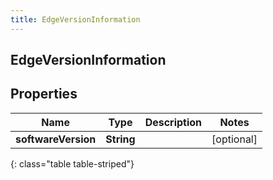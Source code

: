 ```yaml
---
title: EdgeVersionInformation
---
```

## EdgeVersionInformation


## Properties

| Name | Type | Description | Notes |
| ------------ | ------------- | ------------- | ------------- |
| **softwareVersion** | **String** |  |  [optional] |
{: class="table table-striped"}



